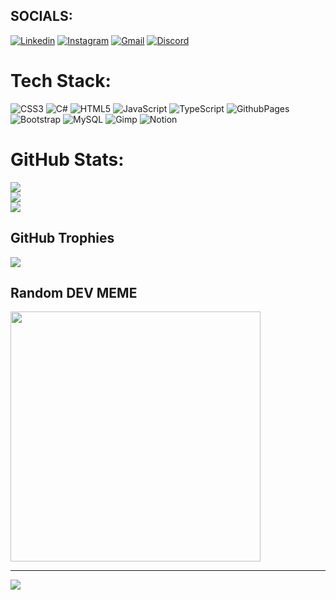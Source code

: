 ## SOCIALS:
[![Linkedin](https://img.shields.io/badge/LinkedIn-0077B5?style=for-the-badge&logo=linkedin&logoColor=white)](https://www.linkedin.com/in/michxcrz/)
[![Instagram](https://img.shields.io/badge/Instagram-E4405F?style=for-the-badge&logo=instagram&logoColor=white)](https://www.instagram.com/michxcrz00/)
[![Gmail](https://img.shields.io/badge/Gmail-D14836?style=for-the-badge&logo=gmail&logoColor=white)](michxcrz@gmail.com)
[![Discord](https://img.shields.io/badge/Discord-7289DA?style=for-the-badge&logo=discord&logoColor=white)](michxcrz)


# Tech Stack:
![CSS3](https://img.shields.io/badge/css3-%231572B6.svg?style=for-the-badge&logo=css3&logoColor=white) ![C#](https://img.shields.io/badge/c%23-%23239120.svg?style=for-the-badge&logo=c-sharp&logoColor=white) ![HTML5](https://img.shields.io/badge/html5-%23E34F26.svg?style=for-the-badge&logo=html5&logoColor=white) ![JavaScript](https://img.shields.io/badge/javascript-%23323330.svg?style=for-the-badge&logo=javascript&logoColor=%23F7DF1E) ![TypeScript](https://img.shields.io/badge/typescript-%23007ACC.svg?style=for-the-badge&logo=typescript&logoColor=white) ![GithubPages](https://img.shields.io/badge/github%20pages-121013?style=for-the-badge&logo=github&logoColor=white) ![Bootstrap](https://img.shields.io/badge/bootstrap-%238511FA.svg?style=for-the-badge&logo=bootstrap&logoColor=white) ![MySQL](https://img.shields.io/badge/mysql-%2300000f.svg?style=for-the-badge&logo=mysql&logoColor=white) ![Gimp](https://img.shields.io/badge/Gimp-657D8B?style=for-the-badge&logo=gimp&logoColor=FFFFFF) ![Notion](https://img.shields.io/badge/Notion-%23000000.svg?style=for-the-badge&logo=notion&logoColor=white)
# GitHub Stats:
![](https://github-readme-stats.vercel.app/api?username=michellycruz&theme=radical&hide_border=true&include_all_commits=true&count_private=true)<br/>
![](https://github-readme-streak-stats.herokuapp.com/?user=michellycruz&theme=radical&hide_border=true)<br/>
![](https://github-readme-stats.vercel.app/api/top-langs/?username=michellycruz&theme=radical&hide_border=true&include_all_commits=true&count_private=true&layout=compact)

## GitHub Trophies
![](https://github-profile-trophy.vercel.app/?username=michellycruz&theme=radical&no-frame=false&no-bg=true&margin-w=4)

## Random DEV MEME
<img src='https://randommeme-five.vercel.app/' style="height: 400px;"/>

---
[![](https://visitcount.itsvg.in/api?id=michellycruz&icon=5&color=11)](https://visitcount.itsvg.in)

<!-- Proudly created with GPRM ( https://gprm.itsvg.in ) -->

<!-- HMMM LADRÃOZINHO DE README, eu fiz esse readme nesse site aqui | https://gprm.itsvg.in  |-->
<!-- os icons eu peguei nesse outro site | https://devicon.dev |-->
